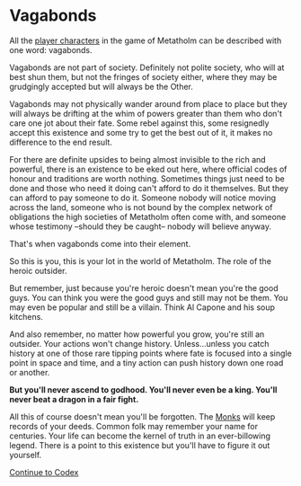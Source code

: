 # Vagabonds

All the [player characters](world:concepts:character) in the game of Metatholm can be described with one word: vagabonds.

Vagabonds are not part of society. Definitely not polite society, who will at best shun them, but not the fringes of society either, where they may be grudgingly accepted but will always be the Other.

Vagabonds may not physically wander around from place to place but they will always be drifting at the whim of powers greater than them who don't care one jot about their fate. Some rebel against this, some resignedly accept this existence and some try to get the best out of it, it makes no difference to the end result.

For there are definite upsides to being almost invisible to the rich and powerful, there is an existence to be eked out here, where official codes of honour and traditions are worth nothing. Sometimes things just need to be done and those who need it doing can't afford to do it themselves. But they can afford to pay someone to do it. Someone nobody will notice moving across the land, someone who is not bound by the complex network of obligations the high societies of Metatholm often come with, and someone whose testimony –should they be caught– nobody will believe anyway.

That's when vagabonds come into their element.

So this is you, this is your lot in the world of Metatholm. The role of the heroic outsider.

But remember, just because you're heroic doesn't mean you're the good guys. You can think you were the good guys and still may not be them. You may even be popular and still be a villain. Think Al Capone and his soup kitchens.

And also remember, no matter how powerful you grow, you're still an outsider. Your actions won't change history. Unless...unless you catch history at one of those rare tipping points where fate is focused into a single point in space and time, and a tiny action can push history down one road or another.

**But you'll never ascend to godhood. You'll never even be a king. You'll never beat a dragon in a fair fight.**

All this of course doesn't mean you'll be forgotten. The [Monks](world:realms:monks:realms) will keep records of your deeds. Common folk may remember your name for centuries. Your life can become the kernel of truth in an ever-billowing legend. There is a point to this existence but you'll have to figure it out yourself.

[Continue to Codex](main)